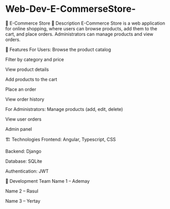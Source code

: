 # Web-Dev-E-CommerseStore-
🛒 E-Commerce Store
📌 Description
E-Commerce Store is a web application for online shopping, where users can browse products, add them to the cart, and place orders. Administrators can manage products and view orders.


🔧 Features
For Users:
Browse the product catalog

Filter by category and price

View product details

Add products to the cart

Place an order

View order history


For Administrators:
Manage products (add, edit, delete)

View user orders

Admin panel



🏗 Technologies
Frontend: Angular, Typescript, CSS

Backend: Django

Database: SQLite

Authentication: JWT



👥 Development Team
Name 1 – Ademay

Name 2 – Rasul

Name 3 – Yertay
